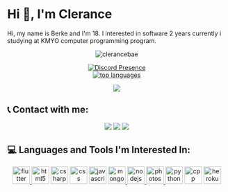 # Hi 👋, I'm Clerance

Hi, my name is Berke and I'm 18. I interested in software 2 years currently i studying at KMYO computer programming program.

<div align="center">
<img src="https://komarev.com/ghpvc/?username=clerancebae&color=blue" alt="clerancebae"/>
<br>
  

  [![Discord Presence](https://lanyard.cnrad.dev/api/419836743878180874)](https://discord.com/users/419836743878180874)
  <br>
 <a href="https://ionicabizau.github.io/github-profile-languages/api.html?clerancebae"><img src="https://github-readme-stats.vercel.app/api/top-langs/?username=clerancebae&layout=compact&theme=highcontrast&langs_count=10" alt="top languages"></a>
</div>
 

 <p align="center"> 
 <img src="http://github-readme-streak-stats.herokuapp.com?user=clerancebae&theme=highcontrast&hide_border=true">
 <!-- <img src="https://github-readme-stats.vercel.app/api?username=clerancebae&show_icons=true&count_private=true&theme=highcontrast"> -->
 </p>


## 📞 Contact with me:
<p align="center">
     <a href="https://www.instagram.com/clerancebae" target"blank_"><img src="https://img.shields.io/badge/INSTAGRAM%20-DC3175.svg?&style=for-the-badge&logo=instagram&logoColor=white"></a>
 <a href="https://open.spotify.com/user/21pc7okfoaufu2gztbrzbjqkq" target"blank_"><img src="https://img.shields.io/badge/Spotify%20-1ed760.svg?&style=for-the-badge&logo=spotify&logoColor=white"></a>
      <a href="https://discord.com/users/419836743878180874" target"blank_"><img src="https://img.shields.io/badge/Discord-0000ff?style=for-the-badge&logo=discord&logoColor=white"></a>
</p>

## 💻 Languages and Tools I'm Interested In:
<p align="center">
 <a href="https://flutter.dev" target="_blank"> <img src="https://www.vectorlogo.zone/logos/flutterio/flutterio-icon.svg" alt="flutter" width="40" height="40"/> </a>
 <a href="https://www.w3.org/html/" target="_blank"> <img src="https://seeklogo.com/images/H/html5-logo-EF92D240D7-seeklogo.com.png" alt="html5" width="40" height="40"/></a>
<a href="https://docs.microsoft.com/tr-tr/dotnet/csharp/" target="_blank"> <img src="https://seeklogo.com/images/C/c-sharp-c-logo-02F17714BA-seeklogo.com.png" alt="csharp" width="40" height="40"/></a>
 <a href="https://developer.mozilla.org/en-US/docs/Web/CSS?retiredLocale=tr" target="_blank"> <img src="https://seeklogo.com/images/C/css3-logo-8724075274-seeklogo.com.png" alt="css" width="40" height="40"/></a>
 <a href="https://www.javascript.com" target="_blank"> <img src="https://upload.wikimedia.org/wikipedia/commons/thumb/9/99/Unofficial_JavaScript_logo_2.svg/512px-Unofficial_JavaScript_logo_2.svg.png?20141107110902" alt="javascript" width="40" height="40"/></a> 
 <a href="https://www.mongodb.com/" target="_blank"> <img src="https://cdn.iconscout.com/icon/free/png-512/mongodb-5-1175140.png" alt="mongodb" width="40" height="40"/> </a> 
 <a href="https://nodejs.org" target="_blank"> <img src="https://nodejs.org/static/images/logo.svg" alt="nodejs" width="40" height="40"/> </a> 
 <a href="https://www.photoshop.com/en" target="_blank"> <img src="https://www.photoshop.com/images/apps/photoshop.png" alt="photoshop" width="40" height="40"/> </a> 
<a href="https://www.python.org" target="_blank"> <img src="https://seeklogo.com/images/P/python-logo-A32636CAA3-seeklogo.com.png" alt="python" width="40" height="40"/></a> 
<a href="https://www.https://isocpp.org" target="_blank"> <img src="https://seeklogo.com/images/C/c-logo-43CE78FF9C-seeklogo.com.png" alt="cpp" width="40" height="40"/></a>
<a href="https://dashboard.heroku.com" target="_blank"> <img src="https://seeklogo.com/images/H/heroku-logo-B774A78667-seeklogo.com.png" alt="heroku" width="40" height="40"/></a>
     </p>
